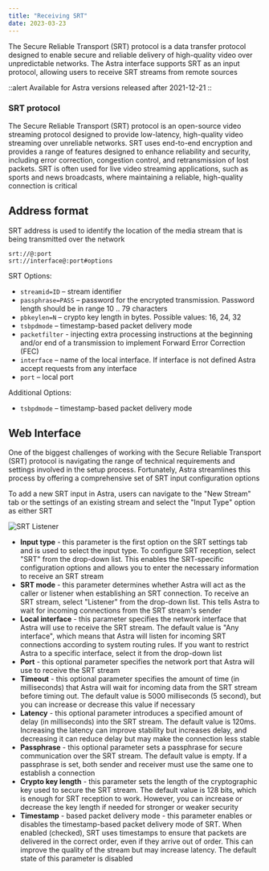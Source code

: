 ```yaml
---
title: "Receiving SRT"
date: 2023-03-23
---
```


The Secure Reliable Transport (SRT) protocol is a data transfer protocol designed to enable secure and reliable delivery of high-quality video over unpredictable networks. The Astra interface supports SRT as an input protocol, allowing users to receive SRT streams from remote sources

::alert
Available for Astra versions released after 2021-12-21
::

### SRT protocol

The Secure Reliable Transport (SRT) protocol is an open-source video streaming protocol designed to provide low-latency, high-quality video streaming over unreliable networks. SRT uses end-to-end encryption and provides a range of features designed to enhance reliability and security, including error correction, congestion control, and retransmission of lost packets. SRT is often used for live video streaming applications, such as sports and news broadcasts, where maintaining a reliable, high-quality connection is critical

## Address format

SRT address is used to identify the location of the media stream that is being transmitted over the network

```
srt://@:port
srt://interface@:port#options
```

SRT Options:

- `streamid=ID` – stream identifier
- `passphrase=PASS` – password for the encrypted transmission. Password length should be in range 10 .. 79 characters
- `pbkeylen=N` – crypto key length in bytes. Possible values: 16, 24, 32
- `tsbpdmode` – timestamp-based packet delivery mode
- `packetfilter` - injecting extra processing instructions at the beginning and/or end of a transmission to implement Forward Error Correction (FEC)
- `interface` – name of the local interface. If interface is not defined Astra accept requests from any interface
- `port` – local port

Additional Options:

- `tsbpdmode` – timestamp-based packet delivery mode

## Web Interface

One of the biggest challenges of working with the Secure Reliable Transport (SRT) protocol is navigating the range of technical requirements and settings involved in the setup process. Fortunately, Astra streamlines this process by offering a comprehensive set of SRT input configuration options

To add a new SRT input in Astra, users can navigate to the "New Stream" tab or the settings of an existing stream and select the "Input Type" option as either SRT

![SRT Listener](https://cdn.cesbo.com/help/astra/receiving/ip/srt/listener.png)

- **Input type** - this parameter is the first option on the SRT settings tab and is used to select the input type. To configure SRT reception, select "SRT" from the drop-down list. This enables the SRT-specific configuration options and allows you to enter the necessary information to receive an SRT stream
- **SRT mode** - this parameter determines whether Astra will act as the caller or listener when establishing an SRT connection. To receive an SRT stream, select "Listener" from the drop-down list. This tells Astra to wait for incoming connections from the SRT stream's sender
- **Local interface** - this parameter specifies the network interface that Astra will use to receive the SRT stream. The default value is "Any interface", which means that Astra will listen for incoming SRT connections according to system routing rules. If you want to restrict Astra to a specific interface, select it from the drop-down list
- **Port** - this optional parameter specifies the network port that Astra will use to receive the SRT stream
- **Timeout** - this optional parameter specifies the amount of time (in milliseconds) that Astra will wait for incoming data from the SRT stream before timing out. The default value is 5000 milliseconds (5 second), but you can increase or decrease this value if necessary
- **Latency** - this optional parameter introduces a specified amount of delay (in milliseconds) into the SRT stream. The default value is 120ms. Increasing the latency can improve stability but increases delay, and decreasing it can reduce delay but may make the connection less stable
- **Passphrase** - this optional parameter sets a passphrase for secure communication over the SRT stream. The default value is empty. If a passphrase is set, both sender and receiver must use the same one to establish a connection
- **Crypto key length** - this parameter sets the length of the cryptographic key used to secure the SRT stream. The default value is 128 bits, which is enough for SRT reception to work. However, you can increase or decrease the key length if needed for stronger or weaker security
- **Timestamp** - based packet delivery mode - this parameter enables or disables the timestamp-based packet delivery mode of SRT. When enabled (checked), SRT uses timestamps to ensure that packets are delivered in the correct order, even if they arrive out of order. This can improve the quality of the stream but may increase latency. The default state of this parameter is disabled
